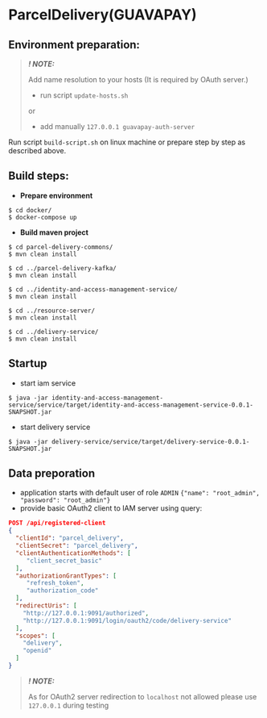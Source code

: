 # ParcelDelivery(GUAVAPAY)

## Environment preparation:

> ***! NOTE:***
> 
> Add name resolution to your hosts (It is required by OAuth server.) 
> - run script `update-hosts.sh`
> 
>  or
> - add manually `127.0.0.1 guavapay-auth-server`


Run script `build-script.sh` on linux machine or prepare step by step as described above.

## Build steps:

- **Prepare environment**
```
$ cd docker/
$ docker-compose up 
```

- **Build maven project**

```
$ cd parcel-delivery-commons/
$ mvn clean install

$ cd ../parcel-delivery-kafka/
$ mvn clean install

$ cd ../identity-and-access-management-service/
$ mvn clean install

$ cd ../resource-server/
$ mvn clean install

$ cd ../delivery-service/
$ mvn clean install
```

## Startup

- start iam service
```
$ java -jar identity-and-access-management-service/service/target/identity-and-access-management-service-0.0.1-SNAPSHOT.jar
```
- start delivery service
```
$ java -jar delivery-service/service/target/delivery-service-0.0.1-SNAPSHOT.jar
```
## Data preporation

- application starts with default user of role `ADMIN` `{"name": "root_admin", "password": "root_admin"}` 
- provide basic OAuth2 client to IAM server using query:

```json
POST /api/registered-client
{
  "clientId": "parcel_delivery",
  "clientSecret": "parcel_delivery",
  "clientAuthenticationMethods": [
     "client_secret_basic"
  ],
  "authorizationGrantTypes": [
     "refresh_token",
     "authorization_code"
  ],
  "redirectUris": [
    "http://127.0.0.1:9091/authorized",
    "http://127.0.0.1:9091/login/oauth2/code/delivery-service"
  ],
  "scopes": [
    "delivery",
    "openid"
  ]
}
```


> ***! NOTE:*** 
> 
>  As for OAuth2 server redirection to `localhost` not allowed please use `127.0.0.1` during testing  